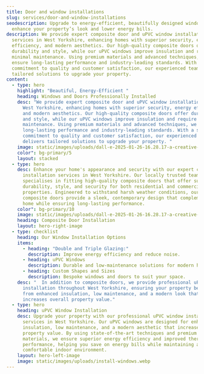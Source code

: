 ```yaml
---
title: Door and window installations
slug: services/door-and-window-installations
seodescription: Upgrade to energy-efficient, beautifully designed windows that
  enhance your property’s look and lower energy bills.
description: We provide expert composite door and uPVC window installation
  services in West Yorkshire, enhancing homes with superior security, energy
  efficiency, and modern aesthetics. Our high-quality composite doors offer
  durability and style, while our uPVC windows improve insulation and require
  minimal maintenance. Using premium materials and advanced techniques, we
  ensure long-lasting performance and industry-leading standards. With a strong
  commitment to quality and customer satisfaction, our experienced team delivers
  tailored solutions to upgrade your property.
content:
  - type: hero
    highlight: "Beautiful, Energy-Efficient "
    heading: Windows and Doors Professionally Installed
    desc: "We provide expert composite door and uPVC window installation services in
      West Yorkshire, enhancing homes with superior security, energy efficiency,
      and modern aesthetics. Our high-quality composite doors offer durability
      and style, while our uPVC windows improve insulation and require minimal
      maintenance. Using premium materials and advanced techniques, we ensure
      long-lasting performance and industry-leading standards. With a strong
      commitment to quality and customer satisfaction, our experienced team
      delivers tailored solutions to upgrade your property. "
    image: static/images/uploads/dall-e-2025-01-26-16.28.17-a-creative-and-surreal-depiction-of-window-and-door-installations-in-a-residential-setting-featuring-a-professional-worker-installing-a-window-and-do.webp
    color": bg-primary/5
    layout: stacked
  - type: hero
    desc: Enhance your home's appearance and security with our expert composite door
      installation services in West Yorkshire. Our locally trusted team
      specialises in fitting high-quality composite doors that offer superior
      durability, style, and security for both residential and commercial
      properties. Engineered to withstand harsh weather conditions, our
      composite doors provide a sleek, contemporary design that complements any
      home while ensuring long-lasting performance.
    color": bg-primary/10
    image: static/images/uploads/dall-e-2025-01-26-16.28.17-a-creative-and-surreal-depiction-of-window-and-door-installations-in-a-residential-setting-featuring-a-professional-worker-installing-a-window-and-do.webp
    heading: Composite Door Installation
    layout: hero-right-image
  - type: checklist
    heading: Our Window Installation Options
    items:
      - heading: "Double and Triple Glazing:"
        description: Improve energy efficiency and reduce noise.
      - heading: uPVC Windows
        description: Durable and low-maintenance solutions for modern homes.
      - heading: Custom Shapes and Sizes
        description: Bespoke windows and doors to suit your space.
    desc: "  In addition to composite doors, we provide professional uPVC window
      installation throughout West Yorkshire, ensuring your property benefits
      from enhanced insulation, low maintenance, and a modern look that
      increases overall property value."
  - type: hero
    heading: uPVC Window Installation
    desc: Upgrade your property with our professional uPVC window installation
      services in West Yorkshire. Our uPVC windows are designed for enhanced
      insulation, low maintenance, and a modern aesthetic that increases overall
      property value. By using state-of-the-art techniques and premium
      materials, we ensure superior energy efficiency and improved thermal
      performance, helping you save on energy bills while maintaining a
      comfortable indoor environment.
    layout: hero-left-image
    image: static/images/uploads/install-windows.webp
---
```

